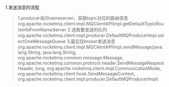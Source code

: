 1.发送消息的流程
> 1.producer询问nameserver，获取topic对应的路由信息org.apache.rocketmq.client.impl.MQClientAPIImpl.getDefaultTopicRouteInfoFromNameServer
> 2.选取要发送的队列 org.apache.rocketmq.client.impl.producer.DefaultMQProducerImpl.selectOneMessageQueue
> 3.最后往broker发送消息 org.apache.rocketmq.client.impl.MQClientAPIImpl.sendMessage(java.lang.String, java.lang.String, org.apache.rocketmq.common.message.Message, org.apache.rocketmq.common.protocol.header.SendMessageRequestHeader, long, org.apache.rocketmq.client.impl.CommunicationMode, org.apache.rocketmq.client.hook.SendMessageContext, org.apache.rocketmq.client.impl.producer.DefaultMQProducerImpl)
